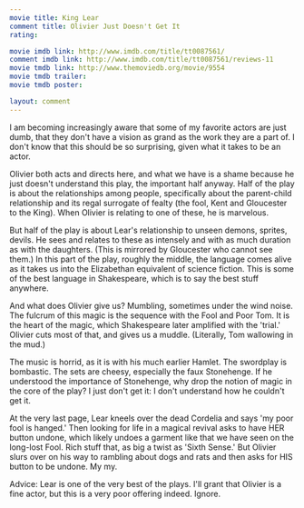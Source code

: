 ```yaml
---
movie title: King Lear
comment title: Olivier Just Doesn't Get It
rating: 

movie imdb link: http://www.imdb.com/title/tt0087561/
comment imdb link: http://www.imdb.com/title/tt0087561/reviews-11
movie tmdb link: http://www.themoviedb.org/movie/9554
movie tmdb trailer: 
movie tmdb poster: 

layout: comment
---
```


I am becoming increasingly aware that some of my favorite actors are just dumb, that they don't have a vision as grand as the work they are a part of. I don't know that this should be so surprising, given what it takes to be an actor.

Olivier both acts and directs here, and what we have is a shame because he just doesn't understand this play, the important half anyway. Half of the play is about the relationships among people, specifically about the parent-child relationship and its regal surrogate of fealty (the fool, Kent and Gloucester to the King). When Olivier is relating to one of these, he is marvelous.

But half of the play is about Lear's relationship to unseen demons, sprites, devils. He sees and relates to these as intensely and with as much duration as with the daughters. (This is mirrored by Gloucester who cannot see them.) In this part of the play, roughly the middle, the language comes alive as it takes us into the Elizabethan equivalent of science fiction. This is some of the best language in Shakespeare, which is to say the best stuff anywhere.

And what does Olivier give us? Mumbling, sometimes under the wind noise. The fulcrum of this magic is the sequence with the Fool and Poor Tom. It is the heart of the magic, which Shakespeare later amplified with the 'trial.' Olivier cuts most of that, and gives us a muddle. (Literally, Tom wallowing in the mud.)

The music is horrid, as it is with his much earlier Hamlet. The swordplay is bombastic. The sets are cheesy, especially the faux Stonehenge. If he understood the importance of Stonehenge, why drop the notion of magic in the core of the play? I just don't get it: I don't understand how he couldn't get it.

At the very last page, Lear kneels over the dead Cordelia and says 'my poor fool is hanged.' Then looking for life in a magical revival asks to have HER button undone, which likely undoes a garment like that we have seen on the long-lost Fool. Rich stuff that, as big a twist as 'Sixth Sense.' But Olivier slurs over on his way to rambling about dogs and rats and then asks for HIS button to be undone. My my.

Advice: Lear is one of the very best of the plays. I'll grant that Olivier is a fine actor, but this is a very poor offering indeed. Ignore.